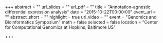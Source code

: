 +++
abstract = ""
url_slides = ""
url_pdf = ""
title = "Annotation-agnostic differential expression analysis"
date = "2015-10-22T00:00:00"
event_url = ""
abstract_short = ""
highlight = true
url_video = ""
event = "Genomics and Bioinformatics Symposium"
math = false
selected = false
location = "Center for Computational Genomics at Hopkins, Baltimore US"

+++

